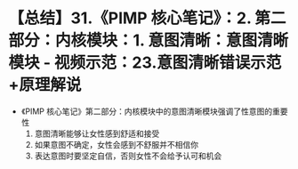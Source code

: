 # 【总结】31.《PIMP 核心笔记》：2. 第二部分：内核模块：1. 意图清晰：意图清晰模块 - 视频示范：23.意图清晰错误示范+原理解说

-   《PIMP 核心笔记》第二部分：内核模块中的意图清晰模块强调了性意图的重要性
    1.  意图清晰能够让女性感到舒适和接受
    2.  如果意图不确定，女性会感到不舒服并不相信你
    3.  表达意图时要坚定自信，否则女性不会给予认可和机会